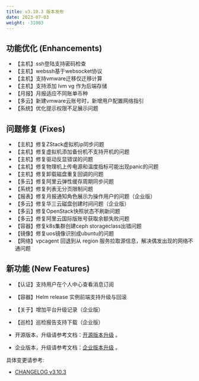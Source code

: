 ```yaml
---
title: v3.10.3 版本发布
date: 2023-07-03
weight: -31003
---
```


## 功能优化 (Enhancements)

- 【主机】ssh登陆支持密码检查
- 【主机】webssh基于websocket协议
- 【主机】支持vmware迁移仅迁移计算
- 【主机】支持添加 lvm vg 作为后端存储
- 【月报】月报适应不同账单币种
- 【多云】新建vmware云账号时，新增用户配置网络指引
- 【系统】优化提示权限不足展示问题

## 问题修复 (Fixes)

- 【主机】修复ZStack虚拟机ip同步问题
- 【主机】修复虚拟机添加备份机不支持开机的问题
- 【主机】修复驱动反显错误的问题
- 【主机】修复物理机上传电源和温度指标可能出现panic的问题
- 【主机】修复卸载磁盘重复回调的问题
- 【多云】修复阿里云弹性缓存周期同步问题
- 【系统】修复列表无分页限制问题
- 【报表】修复月报通知角色展示为操作用户的问题（企业版）
- 【多云】修复华三云磁盘创建时间问题（企业版）
- 【多云】修复OpenStack快照状态不刷新问题
- 【多云】修复阿里云国际版账号获取余额失败问题
- 【容器】修复k8s集群创建ceph storageclass出错问题
- 【镜像】修复uos镜像识别成ubuntu的问题
- 【网络】vpcagent 回退到从 region 服务拉取源信息，解决偶发出现的网络不通问题

## 新功能 (New Features)

- 【认证】支持用户在个人中心查看消息订阅
- 【容器】Helm release 实例前端支持升级与回滚
- 【关于】增加平台升级记录（企业版）
- 【巡检】巡检报告支持下载（企业版）

- 开源版本，升级请参考文档：[开源版本升级](https://www.cloudpods.org/zh/docs/setup/upgrade/) 。

- 企业版本，升级请参考文档：[企业版本升级](https://docs.yunion.cn/zh/docs/quick/upgrade/) 。

具体变更请参考:

- [CHANGELOG v3.10.3](https://www.cloudpods.org/zh/docs/development/changelog/release-3.10/3-10-3/)

